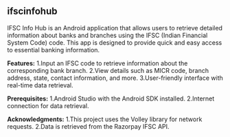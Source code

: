 ## ifscinfohub
IFSC Info Hub is an Android application that allows users to retrieve detailed information about banks and branches using the IFSC (Indian Financial System Code) code. This app is designed to provide quick and easy access to essential banking information.

**Features:**
  1.Input an IFSC code to retrieve information about the corresponding bank branch.
  2.View details such as MICR code, branch address, state, contact information, and more.
  3.User-friendly interface with real-time data retrieval.

**Prerequisites:**
  1.Android Studio with the Android SDK installed.
  2.Internet connection for data retrieval.

**Acknowledgments:**
  1.This project uses the Volley library for network requests.
  2.Data is retrieved from the Razorpay IFSC API.

